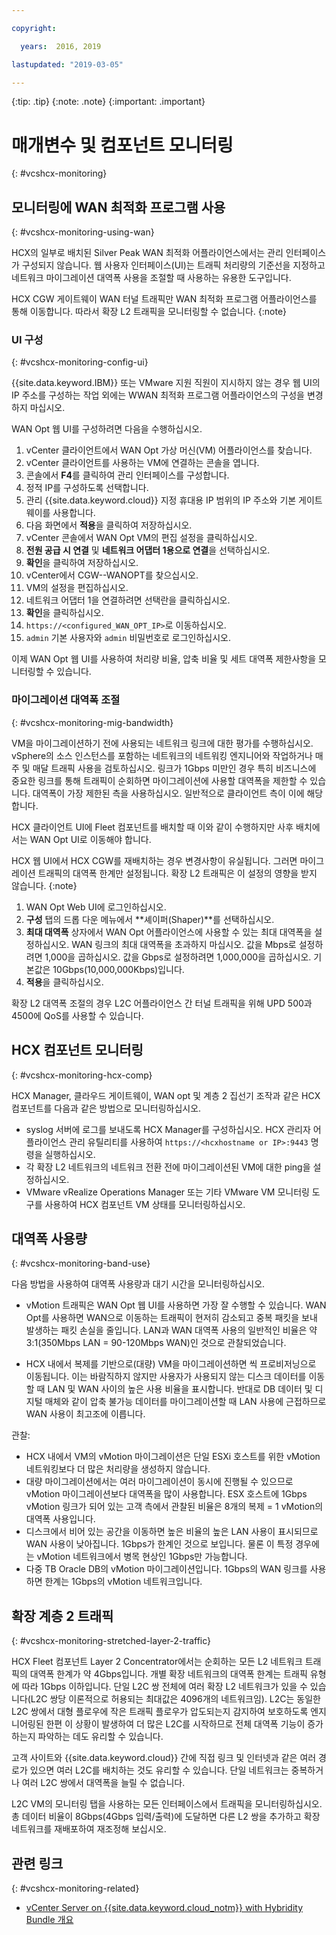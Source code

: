 ```yaml
---

copyright:

  years:  2016, 2019

lastupdated: "2019-03-05"

---
```


{:tip: .tip}
{:note: .note}
{:important: .important}

# 매개변수 및 컴포넌트 모니터링
{: #vcshcx-monitoring}

## 모니터링에 WAN 최적화 프로그램 사용
{: #vcshcx-monitoring-using-wan}

HCX의 일부로 배치된 Silver Peak WAN 최적화 어플라이언스에서는
관리 인터페이스가 구성되지 않습니다. 웹 사용자 인터페이스(UI)는
트래픽 처리량의 기준선을 지정하고 네트워크 마이그레이션 대역폭 사용을 조절할 때
사용하는 유용한 도구입니다.

HCX CGW 게이트웨이 WAN 터널 트래픽만 WAN 최적화 프로그램 어플라이언스를
통해 이동합니다. 따라서 확장 L2 트래픽을 모니터링할 수 없습니다.
{:note}

### UI 구성
{: #vcshcx-monitoring-config-ui}

{{site.data.keyword.IBM}} 또는 VMware 지원 직원이 지시하지 않는 경우
웹 UI의 IP 주소를 구성하는 작업 외에는 WWAN 최적화 프로그램 어플라이언스의
구성을 변경하지 마십시오.   

WAN Opt 웹 UI를 구성하려면 다음을 수행하십시오.
1.	vCenter 클라이언트에서 WAN Opt 가상 머신(VM) 어플라이언스를 찾습니다.
2.	vCenter 클라이언트를 사용하는 VM에 연결하는 콘솔을 엽니다.
3.	콘솔에서 **F4**를 클릭하여 관리 인터페이스를 구성합니다.
4.	정적 IP를 구성하도록 선택합니다.
5.	관리 {{site.data.keyword.cloud}} 지정 휴대용 IP 범위의 IP 주소와
기본 게이트웨이를 사용합니다.
6.	다음 화면에서 **적용**을 클릭하여 저장하십시오.
7.  vCenter 콘솔에서 WAN Opt VM의 편집 설정을 클릭하십시오.
8.	**전원 공급 시 연결** 및 **네트워크 어댑터 1용으로 연결**을 선택하십시오.
9.	**확인**을 클릭하여 저장하십시오.
10.	vCenter에서 CGW-<xxx>-WANOPT를 찾으십시오.
11.	VM의 설정을 편집하십시오.
12.	네트워크 어댑터 1을 연결하려면 선택란을 클릭하십시오.
13.	**확인**을 클릭하십시오.
14.	`https://<configured_WAN_OPT_IP>`로 이동하십시오.
15.	`admin` 기본 사용자와 `admin` 비밀번호로 로그인하십시오.

이제 WAN Opt 웹 UI를 사용하여 처리량 비율, 압축 비율 및 세트 대역폭 제한사항을 모니터링할 수 있습니다.

### 마이그레이션 대역폭 조절
{: #vcshcx-monitoring-mig-bandwidth}

VM을 마이그레이션하기 전에 사용되는 네트워크 링크에 대한 평가를 수행하십시오. vSphere의
소스 인스턴스를 포함하는 네트워크의 네트워킹 엔지니어와 작업하거나
매주 및 매달 트래픽 사용을 검토하십시오. 링크가 1Gbps 미만인 경우
특히 비즈니스에 중요한 링크를 통해 트래픽이 순회하면 마이그레이션에
사용할 대역폭을 제한할 수 있습니다. 대역폭이 가장 제한된
측을 사용하십시오. 일반적으로 클라이언트 측이
이에 해당합니다.

HCX 클라이언트 UI에 Fleet 컴포넌트를 배치할 때 이와 같이
수행하지만 사후 배치에서는 WAN Opt UI로 이동해야 합니다.

HCX 웹 UI에서 HCX CGW를 재배치하는 경우 변경사항이 유실됩니다.
그러면 마이그레이션 트래픽의 대역폭 한계만 설정됩니다. 확장 L2
트래픽은 이 설정의 영향을 받지 않습니다.
{:note}

1. WAN Opt Web UI에 로그인하십시오.
2. **구성** 탭의 드롭 다운 메뉴에서 **셰이퍼(Shaper)**를 선택하십시오.
3. **최대 대역폭** 상자에서 WAN Opt 어플라이언스에 사용할 수 있는 최대 대역폭을 설정하십시오. WAN 링크의 최대 대역폭을 초과하지 마십시오. 값을 Mbps로 설정하려면 1,000을 곱하십시오. 값을 Gbps로 설정하려면 1,000,000을 곱하십시오. 기본값은 10Gbps(10,000,000Kbps)입니다.
4. **적용**을 클릭하십시오.

확장 L2 대역폭 조절의 경우 L2C 어플라이언스 간 터널 트래픽을 위해
UPD 500과 4500에 QoS를 사용할 수 있습니다.

## HCX 컴포넌트 모니터링
{: #vcshcx-monitoring-hcx-comp}

HCX Manager, 클라우드 게이트웨이, WAN opt 및 계층 2 집선기 조작과 같은
HCX 컴포넌트를 다음과 같은 방법으로 모니터링하십시오.

- syslog 서버에 로그를 보내도록 HCX Manager를 구성하십시오. HCX 관리자
어플라이언스 관리 유틸리티를 사용하여 `https://<hcxhostname or
IP>:9443` 명령을 실행하십시오.
- 각 확장 L2 네트워크의 네트워크 전환 전에 마이그레이션된
VM에 대한 ping을 설정하십시오.
- VMware vRealize Operations Manager 또는 기타 VMware VM 모니터링
도구를 사용하여 HCX 컴포넌트 VM 상태를 모니터링하십시오.

## 대역폭 사용량
{: #vcshcx-monitoring-band-use}

다음 방법을 사용하여 대역폭 사용량과 대기 시간을 모니터링하십시오.

- vMotion 트래픽은 WAN Opt 웹 UI를 사용하면 가장 잘 수행할 수 있습니다. WAN
Opt를 사용하면 WAN으로 이동하는 트래픽이 현저히 감소되고 중복 패킷을
보내 발생하는 패킷 손실을 줄입니다. LAN과 WAN 대역폭 사용의 일반적인 비율은 약 3:1(350Mbps LAN = 90-120Mbps WAN)인 것으로 관찰되었습니다. 

- HCX 내에서 복제를 기반으로(대량) VM을 마이그레이션하면 씩 프로비저닝으로 이동됩니다. 이는 바람직하지 않지만 사용자가 사용되지 않는 디스크 데이터를 이동할 때 LAN 및 WAN 사이의 높은 사용 비율을 표시합니다. 반대로 DB 데이터 및 디지털 매체와 같이 압축 불가능 데이터를 마이그레이션할 때 LAN 사용에 근접하므로 WAN 사용이 최고조에 이릅니다.

관찰:
- HCX 내에서 VM의 vMotion 마이그레이션은 단일 ESXi 호스트를 위한 vMotion 네트워킹보다 더 많은 처리량을 생성하지 않습니다.
- 대량 마이그레이션에서는 여러 마이그레이션이
동시에 진행될 수 있으므로 vMotion 마이그레이션보다
대역폭을 많이 사용합니다. ESX 호스트에 1Gbps vMotion 링크가 되어 있는
고객 측에서 관찰된 비율은 8개의 복제 = 1 vMotion의 대역폭
사용입니다.
- 디스크에서 비어 있는 공간을 이동하면 높은 비율의
높은 LAN 사용이 표시되므로 WAN 사용이 낮아집니다. 1Gbps가 한계인 것으로
보입니다. 물론 이 특정 경우에는 vMotion 네트워크에서
병목 현상인 1Gbps만 가능합니다.
- 다중 TB Oracle DB의 vMotion 마이그레이션입니다. 1Gbps의 WAN 링크를 사용하면
한계는 1Gbps의 vMotion 네트워크입니다.

## 확장 계층 2 트래픽
{: #vcshcx-monitoring-stretched-layer-2-traffic}

HCX Fleet 컴포넌트 Layer 2 Concentrator에서는 순회하는 모든 L2 네트워크 트래픽의 대역폭 한계가 약 4Gbps입니다. 개별 확장 네트워크의 대역폭 한계는 트래픽 유형에 따라 1Gbps 이하입니다. 단일 L2C 쌍 전체에 여러 확장 L2
네트워크가 있을 수 있습니다(L2C 쌍당 이론적으로 허용되는
최대값은 4096개의 네트워크임). L2C는 동일한 L2C 쌍에서
대형 플로우에 작은 트래픽 플로우가 압도되는지 감지하여
보호하도록 엔지니어링된 한편 이 상황이 발생하여 더 많은
L2C를 시작하므로 전체 대역폭 기능이 증가하는지 파악하는 데도
유리할 수 있습니다.

고객 사이트와 {{site.data.keyword.cloud}} 간에 직접 링크 및 인터넷과 같은 여러 경로가 있으면 여러 L2C를 배치하는 것도 유리할 수 있습니다. 단일 네트워크는
중복하거나 여러 L2C 쌍에서 대역폭을 늘릴 수 없습니다.

L2C VM의 모니터링 탭을 사용하는 모든 인터페이스에서 트래픽을
모니터링하십시오. 총 데이터 비율이 8Gbps(4Gbps 입력/출력)에
도달하면 다른 L2 쌍을 추가하고 확장 네트워크를 재배포하여 재조정해
보십시오.

## 관련 링크
{: #vcshcx-monitoring-related}

* [vCenter Server on {{site.data.keyword.cloud_notm}} with Hybridity Bundle 개요](/docs/services/vmwaresolutions/archiref/vcs?topic=vmware-solutions-vcs-hybridity-intro)   
